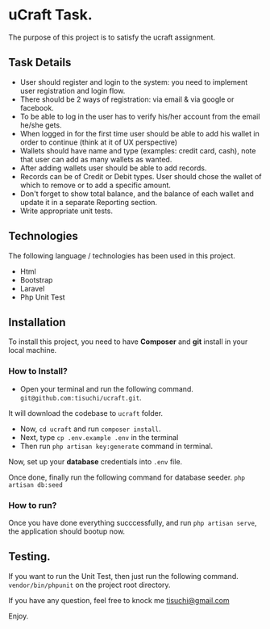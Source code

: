 # uCraft Task. 
The purpose of this project is to satisfy the ucraft assignment. 

## Task Details
- User should register and login to the system: you need to implement user registration and login flow.
- There should be 2 ways of registration: via email & via google or facebook.
- To be able to log in the user has to verify his/her account from the email he/she gets.
- When logged in for the first time user should be able to add his wallet in order to continue (think at it of UX perspective)
- Wallets should have name and type (examples: credit card, cash), note that user can add as many wallets as wanted.
- After adding wallets user should be able to add records.
- Records can be of Credit or Debit types. User should chose the wallet of which to remove or to add a specific amount.
- Don't forget to show total balance, and the balance of each wallet and update it in a separate Reporting section.
- Write appropriate unit tests.

## Technologies
The following language / technologies has been used in this project. 
- Html 
- Bootstrap
- Laravel
- Php Unit Test

## Installation
To install this project, you need to have **Composer** and **git** install in your local machine.

### How to Install?
- Open your terminal and run the following command. 
`git@github.com:tisuchi/ucraft.git`.

It will download the codebase to `ucraft` folder. 
- Now, `cd ucraft` and run `composer install`.
- Next, type `cp .env.example .env` in the terminal
- Then run `php artisan key:generate` command in terminal.

Now, set up your **database** credentials into `.env` file. 

Once done, finally run the following command for database seeder.
`php artisan db:seed` 

### How to run?
Once you have done everything succcessfully, and run `php artisan serve`, the application should bootup now. 

## Testing. 
If you want to run the Unit Test, then just run the following command. 
`vendor/bin/phpunit` on the project root directory.

If you have any question, feel free to knock me tisuchi@gmail.com 

Enjoy.  
